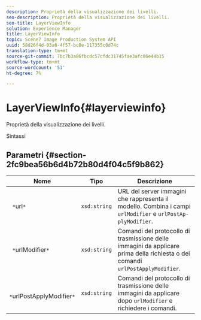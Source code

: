 ```yaml
---
description: Proprietà della visualizzazione dei livelli.
seo-description: Proprietà della visualizzazione dei livelli.
seo-title: LayerViewInfo
solution: Experience Manager
title: LayerViewInfo
topic: Scene7 Image Production System API
uuid: 58d26f4d-03a6-4f57-bc8e-117355c0d74c
translation-type: tm+mt
source-git-commit: 7bc7b3a86fbcdc57cfdc31745fae3afc06e44b15
workflow-type: tm+mt
source-wordcount: '51'
ht-degree: 7%

---
```



# LayerViewInfo{#layerviewinfo}

Proprietà della visualizzazione dei livelli.

Sintassi

## Parametri {#section-2fc9bea56b6d4b72b80d4f04c5f9b862}

| Nome | Tipo | Descrizione |
|---|---|---|
| ` *`url`*` | `xsd:string` | URL del server immagini che rappresenta il modello. Combina i campi `urlModifier` e `urlPostAp- plyModifier`. |
| ` *`urlModifier`*` | `xsd:string` | Comandi del protocollo di trasmissione delle immagini da applicare prima della richiesta o dei comandi `urlPostApplyModifier`. |
| ` *`urlPostApplyModifier`*` | `xsd:string` | Comandi del protocollo di trasmissione delle immagini da applicare dopo `urlModifier` e richiedere i comandi. |


